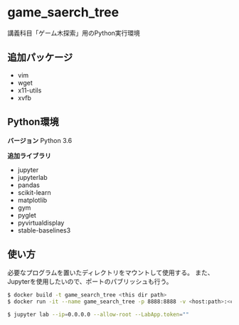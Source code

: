 # game_saerch_tree
講義科目「ゲーム木探索」用のPython実行環境

## 追加パッケージ
- vim
- wget
- x11-utils
- xvfb

## Python環境
**バージョン**
Python 3.6

**追加ライブラリ**
- jupyter
- jupyterlab
- pandas
- scikit-learn
- matplotlib
- gym
- pyglet
- pyvirtualdisplay
- stable-baselines3

## 使い方
必要なプログラムを置いたディレクトリをマウントして使用する。
また、Jupyterを使用したいので、ポートのパブリッシュも行う。

```bash
$ docker build -t game_search_tree <this dir path>
$ docker run -it --name game_search_tree -p 8888:8888 -v <host:path>:<container:path> game_search_tree bash

$ jupyter lab --ip=0.0.0.0 --allow-root --LabApp.token=""
```
